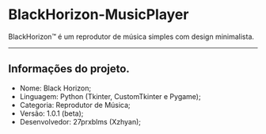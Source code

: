 # BlackHorizon-MusicPlayer
BlackHorizon™ é um reprodutor de música simples com design minimalista.

---

## Informações do projeto.
- Nome: Black Horizon;
- Linguagem: Python (Tkinter, CustomTkinter e Pygame);
- Categoria: Reprodutor de Música;
- Versão: 1.0.1 (beta);
- Desenvolvedor: 27prxblms (Xzhyan);

